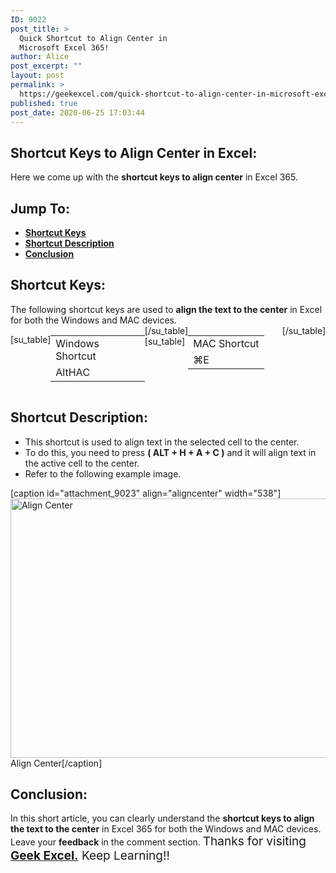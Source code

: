 ```yaml
---
ID: 9022
post_title: >
  Quick Shortcut to Align Center in
  Microsoft Excel 365!
author: Alice
post_excerpt: ""
layout: post
permalink: >
  https://geekexcel.com/quick-shortcut-to-align-center-in-microsoft-excel-365/
published: true
post_date: 2020-06-25 17:03:44
---
```

<h2>Shortcut Keys to Align Center in Excel:</h2>
Here we come up with the <strong>shortcut keys to align center</strong> in Excel 365.
<h2>Jump To:</h2>
<ul>
 	<li><strong><a href="#1">Shortcut Keys</a></strong></li>
 	<li><strong><a href="#2">Shortcut Description</a></strong></li>
 	<li><strong><a href="#3">Conclusion</a></strong></li>
</ul>
<h2 id="1">Shortcut Keys:</h2>
The following shortcut keys are used to <strong>align the text to the center</strong> in Excel for both the Windows and MAC devices.
<div style="display: flex;">

[su_table]
<table>
<tbody>
<tr>
<td>Windows Shortcut</td>
</tr>
<tr>
<td style="display: flex;"><span class="key-flex"><span class="win-key"><span class="custom-span-key">Alt</span></span></span><span class="key-flex"><span class="win-key"><span class="custom-span-key">H</span></span></span><span class="key-flex"><span class="win-key"><span class="custom-span-key">A</span></span></span><span class="key-flex"><span class="win-key"><span class="custom-span-key">C</span></span></span></td>
</tr>
</tbody>
</table>
[/su_table]
[su_table]
<table style="float: right;">
<tbody>
<tr>
<td>MAC Shortcut</td>
</tr>
<tr>
<td style="display: flex;"><span class="key-flex"><span class="mac-key"><span class="custom-span-key">⌘</span></span></span><span class="key-flex"><span class="mac-key"><span class="custom-span-key">E</span></span></span></td>
</tr>
</tbody>
</table>
[/su_table]

</div>
<h2 id="2">Shortcut Description:</h2>
<ul>
 	<li>This shortcut is used to align text in the selected cell to the center.</li>
 	<li>To do this, you need to press <strong>( ALT + H + A + C )</strong> and it will align text in the active cell to the center.</li>
 	<li>Refer to the following example image.</li>
</ul>
[caption id="attachment_9023" align="aligncenter" width="538"]<img class="size-full wp-image-9023" src="https://geekexcel.com/wp-content/uploads/2020/06/ezgif.com-optimize-40-1.gif" alt="Align Center" width="538" height="415" /> Align Center[/caption]
<h2 id="3">Conclusion:</h2>
In this short article, you can clearly understand the <strong>shortcut keys to align the text to the </strong><strong>center</strong> in Excel 365 for both the Windows and MAC devices. Leave your <strong>feedback</strong> in the comment section. <span style="font-size: 19px;">Thanks for visiting <strong><a href="https://geekexcel.com/">Geek Excel.</a></strong> Keep Learning!!</span>